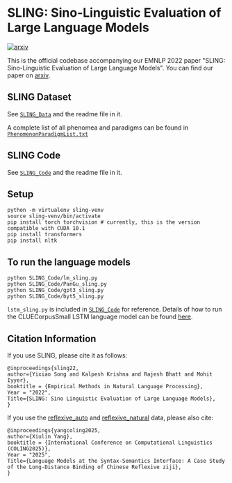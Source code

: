 # SLING: Sino-Linguistic Evaluation of Large Language Models

[![arxiv](https://img.shields.io/badge/arXiv-2210.11689-b31b1b.svg)](http://arxiv.org/abs/2210.11689)

This is the official codebase accompanying our EMNLP 2022 paper "SLING: Sino-Linguistic Evaluation of Large Language Models". You can find our paper on [arxiv](https://arxiv.org/abs/2210.11689).

## SLING Dataset

See [`SLING_Data`](SLING_Data) and the readme file in it.

A complete list of all phenomea and paradigms can be found in [`PhenomenonParadigmList.txt`](PhenomenonParadigmList.txt)

## SLING Code

See [`SLING_Code`](SLING_Code) and the readme file in it.

## Setup

```
python -m virtualenv sling-venv
source sling-venv/bin/activate
pip install torch torchvision # currently, this is the version compatible with CUDA 10.1
pip install transformers
pip install nltk
```

## To run the language models

```
python SLING_Code/lm_sling.py
python SLING_Code/PanGu_sling.py
python SLING_Code/gpt3_sling.py
python SLING_Code/byt5_sling.py
```

`lstm_sling.py` is included in [`SLING_Code`](SLING_Code) for reference. Details of how to run the CLUECorpusSmall LSTM language model can be found [here](https://github.com/dbiir/UER-py/wiki/Modelzoo).

## Citation Information

If you use SLING, please cite it as follows:

```
@inproceedings{sling22,
author={Yixiao Song and Kalpesh Krishna and Rajesh Bhatt and Mohit Iyyer},
booktitle = {Empirical Methods in Natural Language Processing},
Year = "2022",
Title={SLING: Sino Linguistic Evaluation of Large Language Models},
}
```

If you use the [reflexive_auto](SLING_Data/Anaphor/reflexive_auto) and [reflexive_natural](SLING_Data/Anaphor/reflexive_natural) data, please also cite:

```
@inproceedings{yangcoling2025,
author={Xiulin Yang},
booktitle = {International Conference on Computational Linguistics (COLING2025)},
Year = "2025",
Title={Language Models at the Syntax-Semantics Interface: A Case Study of the Long-Distance Binding of Chinese Reflexive ziji},
}
```
